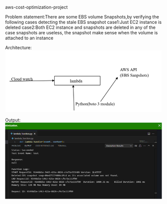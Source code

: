 aws-cost-optimization-project

Problem statement:There are some EBS volume Snapshots,by verifying the following cases detecting the stale EBS snapshot
case1:Just EC2 instance is deleted
case2:Both EC2 instance and snapshots are deleted in any of the case snapshots are useless, the snapshot make sense when the volume is attached to an instance

Architecture:
![image-alt](https://github.com/pranali-sawant20/aws-cost-optimization-project/blob/dc6f023b9d43ac31d73a3ed253fec4f65ad3c9ad/architecutre-cost-optimization.png)

Output:
![image-alt](https://github.com/pranali-sawant20/aws-cost-optimization-project/blob/15234f756ce5c8f0708382062e63dd53d1e36b3e/cost-optimization-output.png)

